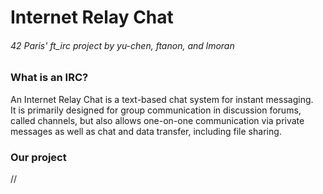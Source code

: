 # Internet Relay Chat  
###### 42 Paris' ft_irc project by yu-chen, ftanon, and lmoran  
  
### What is an IRC?  
An Internet Relay Chat is a text-based chat system for instant messaging.  
It is primarily designed for group communication in discussion forums, called channels, but also allows one-on-one communication via private messages as well as chat and data transfer, including file sharing.
  
### Our project  
//

